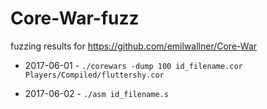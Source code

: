 # Core-War-fuzz
fuzzing results for https://github.com/emilwallner/Core-War

* 2017-06-01 - `./corewars -dump 100 id_filename.cor Players/Compiled/fluttershy.cor`

* 2017-06-02 - `./asm id_filename.s`

